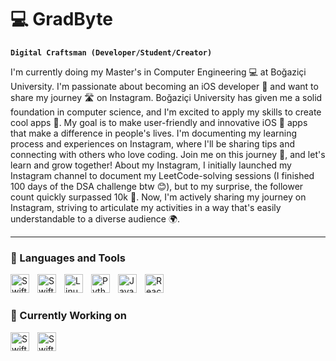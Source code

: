 # 💻 GradByte

**`Digital Craftsman (Developer/Student/Creator)`**

I'm currently doing my Master's in Computer Engineering 💻 at Boğaziçi University. I'm passionate about becoming an iOS developer 🍎 and want to share my journey 🛣️ on Instagram. Boğaziçi University has given me a solid foundation in computer science, and I'm excited to apply my skills to create cool apps 📱. My goal is to make user-friendly and innovative iOS 🍏 apps that make a difference in people's lives. I'm documenting my learning process and experiences on Instagram, where I'll be sharing tips and connecting with others who love coding. Join me on this journey 🤝, and let's learn and grow together! About my Instagram, I initially launched my Instagram channel to document my LeetCode-solving sessions (I finished 100 days of the DSA challenge btw 😊), but to my surprise, the follower count quickly surpassed 10k 🥳. Now, I'm actively sharing my journey on Instagram, striving to articulate my activities in a way that's easily understandable to a diverse audience 🌍.

---

### 🧰 Languages and Tools

<img align="left" alt="Swift" width="30px" style="padding-right:10px;" src="https://cdn.jsdelivr.net/gh/devicons/devicon/icons/swift/swift-original.svg"/>
<img align="left" alt="SwiftUI" width="30px" style="padding-right:10px;" src="https://developer.apple.com/assets/elements/icons/swiftui/swiftui-96x96_2x.png"/>
<img align="left" alt="Linux" width="30px" style="padding-right:10px;" src="https://cdn.jsdelivr.net/gh/devicons/devicon/icons/linux/linux-original.svg" />
<img align="left" alt="Python" width="30px" style="padding-right:10px;" src="https://cdn.jsdelivr.net/gh/devicons/devicon/icons/python/python-plain.svg" />
<img align="left" alt="JavaScript" width="30px" style="padding-right:10px;" src="https://cdn.jsdelivr.net/gh/devicons/devicon/icons/javascript/javascript-plain.svg" />
<img align="left" alt="React" width="30px" style="padding-right:10px;" src="https://cdn.jsdelivr.net/gh/devicons/devicon/icons/react/react-original.svg" />

<br />

#

### 🌱 Currently Working on

<img align="left" alt="Swift" width="30px" style="padding-right:10px;" src="https://cdn.jsdelivr.net/gh/devicons/devicon/icons/swift/swift-original.svg"/>
<img align="left" alt="SwiftUI" width="30px" style="padding-right:10px;" src="https://developer.apple.com/assets/elements/icons/swiftui/swiftui-96x96_2x.png"/>
      
<br />

<!--
**GradByte/GradByte** is a ✨ _special_ ✨ repository because its `README.md` (this file) appears on your GitHub profile.

Here are some ideas to get you started:

- 🔭 I’m currently working on ...
- 🌱 I’m currently learning ...
- 👯 I’m looking to collaborate on ...
- 🤔 I’m looking for help with ...
- 💬 Ask me about ...
- 📫 How to reach me: ...
- 😄 Pronouns: ...
- ⚡ Fun fact: ...
-->
